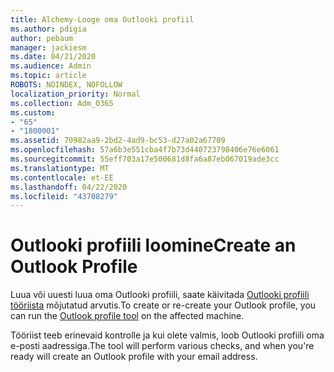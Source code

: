 ```yaml
---
title: Alchemy-Looge oma Outlooki profiil
ms.author: pdigia
author: pebaum
manager: jackiesm
ms.date: 04/21/2020
ms.audience: Admin
ms.topic: article
ROBOTS: NOINDEX, NOFOLLOW
localization_priority: Normal
ms.collection: Adm_O365
ms.custom:
- "65"
- "1800001"
ms.assetid: 70982aa9-2bd2-4ad9-bc53-d27a02a67709
ms.openlocfilehash: 57a6b3e551cba4f7b73d440723798406e76e6061
ms.sourcegitcommit: 55eff703a17e500681d8fa6a87eb067019ade3cc
ms.translationtype: MT
ms.contentlocale: et-EE
ms.lasthandoff: 04/22/2020
ms.locfileid: "43708279"
---
```

# <a name="create-an-outlook-profile"></a><span data-ttu-id="729b5-102">Outlooki profiili loomine</span><span class="sxs-lookup"><span data-stu-id="729b5-102">Create an Outlook Profile</span></span>

<span data-ttu-id="729b5-103">Luua või uuesti luua oma Outlooki profiili, saate käivitada [Outlooki profiili tööriista](https://aka.ms/SaRA-OutlookSetupProfile-Alchemy) mõjutatud arvutis.</span><span class="sxs-lookup"><span data-stu-id="729b5-103">To create or re-create your Outlook profile, you can run the [Outlook profile tool](https://aka.ms/SaRA-OutlookSetupProfile-Alchemy) on the affected machine.</span></span>

<span data-ttu-id="729b5-104">Tööriist teeb erinevaid kontrolle ja kui olete valmis, loob Outlooki profiili oma e-posti aadressiga.</span><span class="sxs-lookup"><span data-stu-id="729b5-104">The tool will perform various checks, and when you're ready will create an Outlook profile with your email address.</span></span>
